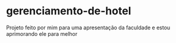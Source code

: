 # gerenciamento-de-hotel
Projeto feito por mim para uma apresentação da faculdade e estou aprimorando ele para melhor
